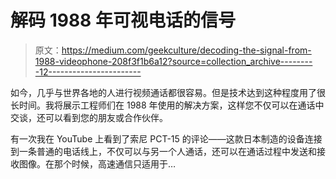 # 解码 1988 年可视电话的信号

> 原文：<https://medium.com/geekculture/decoding-the-signal-from-1988-videophone-208f3f1b6a12?source=collection_archive---------12----------------------->

如今，几乎与世界各地的人进行视频通话都很容易。但是技术达到这种程度用了很长时间。我将展示工程师们在 1988 年使用的解决方案，这样您不仅可以在通话中交谈，还可以看到您的朋友或合作伙伴。

有一次我在 YouTube 上看到了索尼 PCT-15 的评论——这款日本制造的设备连接到一条普通的电话线上，不仅可以与另一个人通话，还可以在通话过程中发送和接收图像。在那个时候，高速通信只适用于…